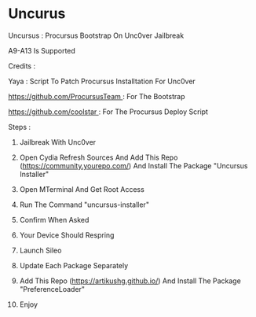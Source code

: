 # Uncurus

Uncursus : Procursus Bootstrap On Unc0ver Jailbreak

A9-A13 Is Supported

Credits :

Yaya : Script To Patch Procursus Installtation For Unc0ver

https://github.com/ProcursusTeam : For The Bootstrap

https://github.com/coolstar : For The Procursus Deploy Script


Steps :

1) Jailbreak With Unc0ver

2) Open Cydia Refresh Sources And Add This Repo (https://community.yourepo.com/) And Install The Package "Uncursus Installer"

3) Open MTerminal And Get Root Access

4) Run The Command "uncursus-installer"

5) Confirm When Asked

6) Your Device Should Respring

7) Launch Sileo

8) Update Each Package Separately

9) Add This Repo (https://artikushg.github.io/) And Install The Package "PreferenceLoader"

10) Enjoy
